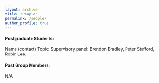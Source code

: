 ```yaml
---
layout: archive
title: "People"
permalink: /people/
author_profile: true
---
```


#### Postgraduate Students:

Name (contact)
Topic:
Supervisory panel: Brendon Bradley, Peter Stafford, Robin Lee.

#### Past Group Members:

N/A
